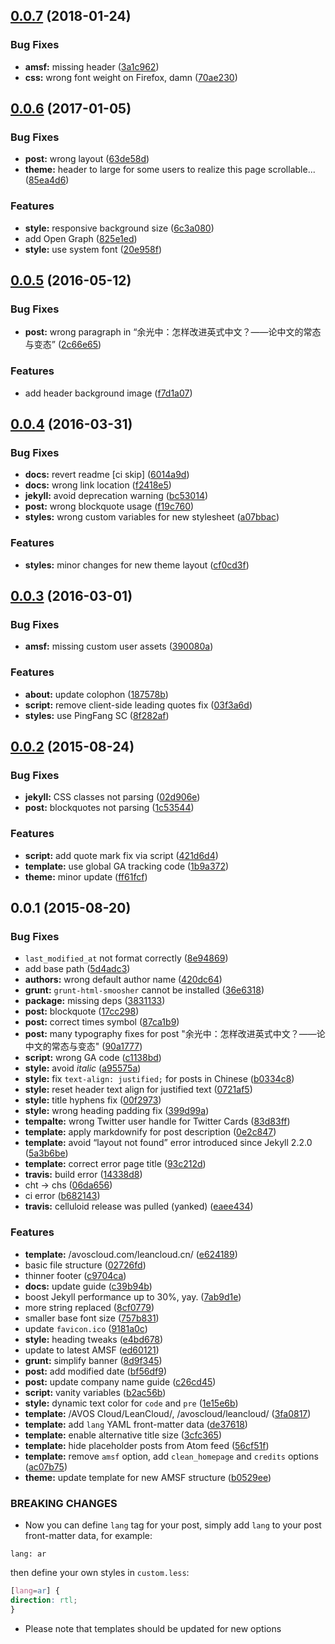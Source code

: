 <a name="0.0.7"></a>
## [0.0.7](https://github.com/leancloud/open/compare/v0.0.6...v0.0.7) (2018-01-24)


### Bug Fixes

* **amsf:** missing header ([3a1c962](https://github.com/leancloud/open/commit/3a1c962))
* **css:** wrong font weight on Firefox, damn ([70ae230](https://github.com/leancloud/open/commit/70ae230))



<a name="0.0.6"></a>
## [0.0.6](https://github.com/leancloud/open/compare/v0.0.5...v0.0.6) (2017-01-05)


### Bug Fixes

* **post:** wrong layout ([63de58d](https://github.com/leancloud/open/commit/63de58d))
* **theme:** header to large for some users to realize this page scrollable... ([85ea4d6](https://github.com/leancloud/open/commit/85ea4d6))

### Features

* **style:** responsive background size ([6c3a080](https://github.com/leancloud/open/commit/6c3a080))
* add Open Graph ([825e1ed](https://github.com/leancloud/open/commit/825e1ed))
* **style:** use system font ([20e958f](https://github.com/leancloud/open/commit/20e958f))



<a name="0.0.5"></a>
## [0.0.5](https://github.com/leancloud/open/compare/v0.0.4...v0.0.5) (2016-05-12)


### Bug Fixes

* **post:** wrong paragraph in “余光中：怎样改进英式中文？——论中文的常态与变态” ([2c66e65](https://github.com/leancloud/open/commit/2c66e65))

### Features

* add header background image ([f7d1a07](https://github.com/leancloud/open/commit/f7d1a07))



<a name="0.0.4"></a>
## [0.0.4](https://github.com/leancloud/open/compare/v0.0.3...v0.0.4) (2016-03-31)


### Bug Fixes

* **docs:** revert readme [ci skip] ([6014a9d](https://github.com/leancloud/open/commit/6014a9d))
* **docs:** wrong link location ([f2418e5](https://github.com/leancloud/open/commit/f2418e5))
* **jekyll:** avoid deprecation warning ([bc53014](https://github.com/leancloud/open/commit/bc53014))
* **post:** wrong blockquote usage ([f19c760](https://github.com/leancloud/open/commit/f19c760))
* **styles:** wrong custom variables for new stylesheet ([a07bbac](https://github.com/leancloud/open/commit/a07bbac))

### Features

* **styles:** minor changes for new theme layout ([cf0cd3f](https://github.com/leancloud/open/commit/cf0cd3f))



<a name="0.0.3"></a>
## [0.0.3](https://github.com/leancloud/open/compare/v0.0.2...v0.0.3) (2016-03-01)


### Bug Fixes

* **amsf:** missing custom user assets ([390080a](https://github.com/leancloud/open/commit/390080a))

### Features

* **about:** update colophon ([187578b](https://github.com/leancloud/open/commit/187578b))
* **script:** remove client-side leading quotes fix ([03f3a6d](https://github.com/leancloud/open/commit/03f3a6d))
* **styles:** use PingFang SC ([8f282af](https://github.com/leancloud/open/commit/8f282af))



<a name="0.0.2"></a>
## [0.0.2](https://github.com/leancloud/open/compare/v0.0.1...v0.0.2) (2015-08-24)


### Bug Fixes

* **jekyll:** CSS classes not parsing ([02d906e](https://github.com/leancloud/open/commit/02d906e))
* **post:** blockquotes not parsing ([1c53544](https://github.com/leancloud/open/commit/1c53544))

### Features

* **script:** add quote mark fix via script ([421d6d4](https://github.com/leancloud/open/commit/421d6d4))
* **template:** use global GA tracking code ([1b9a372](https://github.com/leancloud/open/commit/1b9a372))
* **theme:** minor update ([ff61fcf](https://github.com/leancloud/open/commit/ff61fcf))



<a name="0.0.1"></a>
## 0.0.1 (2015-08-20)


### Bug Fixes

* `last_modified_at` not format correctly ([8e94869](https://github.com/leancloud/open/commit/8e94869))
* add base path ([5d4adc3](https://github.com/leancloud/open/commit/5d4adc3))
* **authors:** wrong default author name ([420dc64](https://github.com/leancloud/open/commit/420dc64))
* **grunt:** `grunt-html-smoosher` cannot be installed ([36e6318](https://github.com/leancloud/open/commit/36e6318))
* **package:** missing deps ([3831133](https://github.com/leancloud/open/commit/3831133))
* **post:** blockquote ([17cc298](https://github.com/leancloud/open/commit/17cc298))
* **post:** correct times symbol ([87ca1b9](https://github.com/leancloud/open/commit/87ca1b9))
* **post:** many typography fixes for post "余光中：怎样改进英式中文？——论中文的常态与变态" ([90a1777](https://github.com/leancloud/open/commit/90a1777))
* **script:** wrong GA code ([c1138bd](https://github.com/leancloud/open/commit/c1138bd))
* **style:** avoid _italic_ ([a95575a](https://github.com/leancloud/open/commit/a95575a))
* **style:** fix `text-align: justified;` for posts in Chinese ([b0334c8](https://github.com/leancloud/open/commit/b0334c8))
* **style:** reset header text align for justified text ([0721af5](https://github.com/leancloud/open/commit/0721af5))
* **style:** title hyphens fix ([00f2973](https://github.com/leancloud/open/commit/00f2973))
* **style:** wrong heading padding fix ([399d99a](https://github.com/leancloud/open/commit/399d99a))
* **tempalte:** wrong Twitter user handle for Twitter Cards ([83d83ff](https://github.com/leancloud/open/commit/83d83ff))
* **template:** apply markdownify for post description ([0e2c847](https://github.com/leancloud/open/commit/0e2c847))
* **template:** avoid “layout not found” error introduced since Jekyll 2.2.0 ([5a3b6be](https://github.com/leancloud/open/commit/5a3b6be))
* **template:** correct error page title ([93c212d](https://github.com/leancloud/open/commit/93c212d))
* **travis:** build error ([14338d8](https://github.com/leancloud/open/commit/14338d8))
* cht -> chs ([06da656](https://github.com/leancloud/open/commit/06da656))
* ci error ([b682143](https://github.com/leancloud/open/commit/b682143))
* **travis:** celluloid release was pulled (yanked) ([eaee434](https://github.com/leancloud/open/commit/eaee434))

### Features

* **template:** /avoscloud.com/leancloud.cn/ ([e624189](https://github.com/leancloud/open/commit/e624189))
* basic file structure ([02726fd](https://github.com/leancloud/open/commit/02726fd))
* thinner footer ([c9704ca](https://github.com/leancloud/open/commit/c9704ca))
* **docs:** update guide ([c39b94b](https://github.com/leancloud/open/commit/c39b94b))
* boost Jekyll performance up to 30%, yay. ([7ab9d1e](https://github.com/leancloud/open/commit/7ab9d1e))
* more string replaced ([8cf0779](https://github.com/leancloud/open/commit/8cf0779))
* smaller base font size ([757b831](https://github.com/leancloud/open/commit/757b831))
* update `favicon.ico` ([9181a0c](https://github.com/leancloud/open/commit/9181a0c))
* **style:** heading tweaks ([e4bd678](https://github.com/leancloud/open/commit/e4bd678))
* update to latest AMSF ([ed60121](https://github.com/leancloud/open/commit/ed60121))
* **grunt:** simplify banner ([8d9f345](https://github.com/leancloud/open/commit/8d9f345))
* **post:** add modified date ([bf56df9](https://github.com/leancloud/open/commit/bf56df9))
* **post:** update company name guide ([c26cd45](https://github.com/leancloud/open/commit/c26cd45))
* **script:** vanity variables ([b2ac56b](https://github.com/leancloud/open/commit/b2ac56b))
* **style:** dynamic text color for `code` and `pre` ([1e15e6b](https://github.com/leancloud/open/commit/1e15e6b))
* **template:** /AVOS Cloud/LeanCloud/, /avoscloud/leancloud/ ([3fa0817](https://github.com/leancloud/open/commit/3fa0817))
* **template:** add `lang` YAML front-matter data ([de37618](https://github.com/leancloud/open/commit/de37618))
* **template:** enable alternative title size ([3cfc365](https://github.com/leancloud/open/commit/3cfc365))
* **template:** hide placeholder posts from Atom feed ([56cf51f](https://github.com/leancloud/open/commit/56cf51f))
* **template:** remove `amsf` option, add `clean_homepage` and `credits` options ([ac07b75](https://github.com/leancloud/open/commit/ac07b75))
* **theme:** update template for new AMSF structure ([b0529ee](https://github.com/leancloud/open/commit/b0529ee))


### BREAKING CHANGES

* Now you can define `lang` tag for your post, simply add `lang` to your post front-matter data, for example:
```
lang: ar
```
then define your own styles in `custom.less`:
```css
[lang=ar] {
direction: rtl;
}
```
* Please note that templates should be updated for new options


